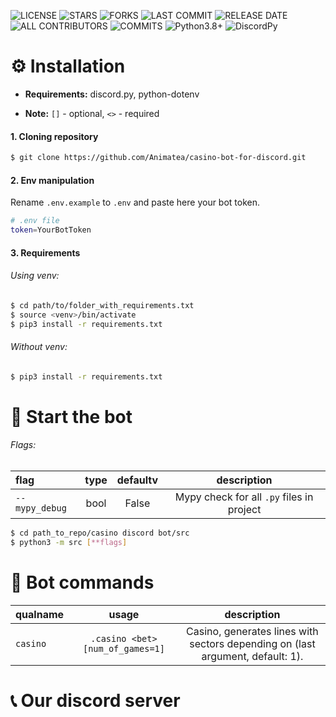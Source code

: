 <div align="center">
  <a><img src="https://media.giphy.com/media/oqZVCd0xI7mBXYJMES/giphy.gif" alt=""/></a>
</div>

![LICENSE](https://img.shields.io/github/license/Animatea/casino-bot-for-discord)
![STARS](https://img.shields.io/github/stars/Animatea/casino-bot-for-discord)
![FORKS](https://img.shields.io/github/forks/Animatea/casino-bot-for-discord)
![LAST COMMIT](https://img.shields.io/github/last-commit/Animatea/casino-bot-for-discord)
![RELEASE DATE](https://img.shields.io/github/release-date/Animatea/casino-bot-for-discord)
![ALL CONTRIBUTORS](https://img.shields.io/github/contributors/Animatea/casino-bot-for-discord)
![COMMITS](https://img.shields.io/github/issues/Animatea/casino-bot-for-discord)
![Python3.8+](https://img.shields.io/badge/python-3.8+-blue.svg)
![DiscordPy](https://img.shields.io/badge/discord.py-1.7+-blue.svg)

# ⚙️ **Installation**
* **Requirements:** discord.py, python-dotenv

* **Note:** `[]` - optional, `<>` - required

#### 1. Cloning repository
```bash
$ git clone https://github.com/Animatea/casino-bot-for-discord.git
```
#### 2. Env manipulation
Rename `.env.example` to `.env` and paste here your bot token.
```bash
# .env file
token=YourBotToken
```
#### 3. Requirements
###### Using venv:
```bash
$ cd path/to/folder_with_requirements.txt
$ source <venv>/bin/activate
$ pip3 install -r requirements.txt
```
###### Without venv:
```bash
$ pip3 install -r requirements.txt
```
# 🚀 **Start the bot**
###### Flags:
| flag         | type  |  defaultv  |                description              |
|:-------------|:-----:|:----------:|:---------------------------------------:|
|`--mypy_debug`| bool  | False      | Mypy check for all `.py` files in project |

```bash
$ cd path_to_repo/casino discord bot/src
$ python3 -m src [**flags]
```
# 🧰 **Bot commands**
| qualname      |                usage                |                description                                        |
|:-------------|:-----------------------------------:|:-----------------------------------------------------------------:|
| `casino`     | `.casino <bet> [num_of_games=1]`      |Casino, generates lines with sectors depending on <number of games> (last argument, default: 1). |

# 📞 **Our discord server**
<div align="center">
		<a href="discord.gg/KKUFRZCt4f"><img src="https://discordapp.com/api/guilds/744099317836677161/widget.png?style=banner3" alt="" /></a>
</div> 

